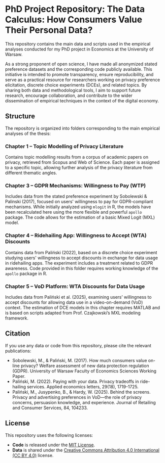 # PhD Project Repository: The Data Calculus: How Consumers Value Their Personal Data?

This repository contains the main data and scripts used in the empirical analyses conducted for my PhD project in Economics at the University of Warsaw.

As a strong proponent of open science, I have made all anonymized stated preference datasets and the corresponding code publicly available. This initiative is intended to promote transparency, ensure reproducibility, and serve as a practical resource for researchers working on privacy preference elicitation, discrete choice experiments (DCEs), and related topics. By sharing both data and methodological tools, I aim to support future research, encourage collaboration, and contribute to the wider dissemination of empirical techniques in the context of the digital economy.

## Structure

The repository is organized into folders corresponding to the main empirical analyses of the thesis:

### Chapter 1 – Topic Modelling of Privacy Literature
Contains topic modelling results from a corpus of academic papers on privacy, retrieved from Scopus and Web of Science. Each paper is assigned to a specific topic, allowing further analysis of the privacy literature from different thematic angles.

### Chapter 3 – GDPR Mechanisms: Willingness to Pay (WTP)
Includes data from the stated preference experiment by Sobolewski & Palinski (2017), focused on users' willingness to pay for GDPR-compliant mechanisms. While initially analyzed using `mlogit` in R, the models have been recalculated here using the more flexible and powerful `apollo` package. The code allows for the estimation of a basic Mixed Logit (MXL) model.

### Chapter 4 – Ridehailing App: Willingness to Accept (WTA) Discounts
Contains data from Paliński (2022), based on a discrete choice experiment studying users' willingness to accept discounts in exchange for data usage in ridehailing apps. The experiment includes a treatment related to GDPR awareness. Code provided in this folder requires working knowledge of the `apollo` package in R.

### Chapter 5 – VoD Platform: WTA Discounts for Data Usage
Includes data from Paliński et al. (2025), examining users’ willingness to accept discounts for allowing data use in a video-on-demand (VoD) context. The estimation of DCE models in this chapter requires MATLAB and is based on scripts adapted from Prof. Czajkowski’s MXL modeling framework.

## Citation

If you use any data or code from this repository, please cite the relevant publications:

- Sobolewski, M., & Paliński, M. (2017). How much consumers value on-line privacy? Welfare assessment of new data protection regulation (GDPR). University of Warsaw Faculty of Economics Sciences Working Paper.
- Paliński, M. (2022). Paying with your data. Privacy tradeoffs in ride-hailing services. Applied economics letters, 29(18), 1719-1725.
- Paliński, M., Jusypenko, B., & Hardy, W. (2025). Behind the screens. Privacy and advertising preferences in VoD—the role of privacy concerns, persuasion knowledge, and experience. Journal of Retailing and Consumer Services, 84, 104233.

## License

This repository uses the following licenses:

- **Code** is released under the [MIT License](LICENSE_CODE).
- **Data** is shared under the [Creative Commons Attribution 4.0 International (CC BY 4.0)](https://creativecommons.org/licenses/by/4.0/) license.
